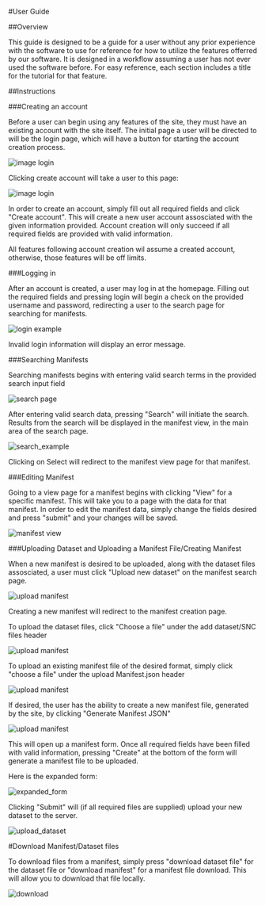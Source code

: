 #User Guide 

##Overview

This guide is designed to be a guide for a user without any prior experience with the software to use for reference for how to utilize
the features offerred by our software. It is designed in a workflow assuming a user has not ever used the software before. For easy 
reference, each section includes a title for the tutorial for that feature.

##Instructions

###Creating an account

Before a user can begin using any features of the site, they must have an existing account with the site itself. The initial page a
user will be directed to will be the login page, which will have a button for starting the account creation process.

![image login](/UserDocImages/acct_creation_button.PNG)
    
Clicking create account will take a user to this page:
    
![image login](/UserDocImages/acct_creation_form.PNG)
    
In order to create an account, simply fill out all required fields and click "Create account". This will create a new user account 
assosciated with the given information provided. Account creation will only succeed if all required fields are provided
with valid information. 

All features following account creation wil assume a created account, otherwise, those features will be off limits.
    
###Logging in

After an account is created, a user may log in at the homepage. Filling out the required fields and pressing login will begin a check
on the provided username and password, redirecting a user to the search page for searching for manifests. 
    
![login example](/UserDocImages/login_example.PNG)
    
Invalid login information will display an error message.
    
###Searching Manifests

Searching manifests begins with entering valid search terms in the provided search input field
    
![search page](/UserDocImages/search_page.PNG)

After entering valid search data, pressing "Search" will initiate the search. Results from the search will be displayed in the 
manifest view, in the main area of the search page. 
    
![search_example](/UserDocImages/search_example.PNG)
    
Clicking on Select will redirect to the manifest view page for that manifest. 
    

###Editing Manifest
 
Going to a view page for a manifest begins with clicking "View" for a specific manifest. This will take you to a page with the data for that manifest. In order to edit the manifest data, simply change the fields desired and press "submit" and your changes will be saved. 

![manifest view](/UserDocImages/view_manifest1.PNG)

    
###Uploading Dataset and Uploading a Manifest File/Creating Manifest

When a new manifest is desired to be uploaded, along with the dataset files assosciated, a user must click "Upload new dataset" on the 
manifest search page. 

![upload manifest](/UserDocImages/upload_button.PNG)
    
Creating a new manifest will redirect to the manifest creation page. 
    
To upload the dataset files, click "Choose a file" under the add dataset/SNC files header
    
![upload manifest](/UserDocImages/upload_datasetfiles.PNG)

To upload an existing manifest file of the desired format, simply click "choose a file" under the upload Manifest.json header
    
![upload manifest](/UserDocImages/upload_manifest.PNG)
    
If desired, the user has the ability to create a new manifest file, generated by the site, by clicking "Generate Manifest JSON" 
    
![upload manifest](/UserDocImages/generate_manifest.PNG)
    
This will open up a manifest form. Once all required fields have been filled with valid information, pressing "Create" 
at the bottom of the form will generate a manifest file to be uploaded.
 
Here is the expanded form:

![expanded_form](/UserDocImages/form_expand.PNG)


Clicking "Submit" will (if all required files are supplied) upload your new dataset to the server. 

![upload_dataset](/UserDocImages/upload_complete.PNG)
   
#Download Manifest/Dataset files

To download files from a manifest, simply press "download dataset file" for the dataset file or "download manifest" for a manifest file download. This will allow you to download that file locally.

![download](/UserDocImages/download.PNG)


 
    
    

